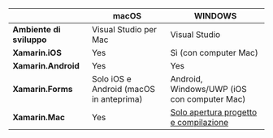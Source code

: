 ||macOS|WINDOWS|
|---|---|---|
|**Ambiente di sviluppo**|Visual Studio per Mac|Visual Studio|
|**Xamarin.iOS**|Yes|Sì (con computer Mac)|
|**Xamarin.Android**|Yes|Yes|
|**Xamarin.Forms**|Solo iOS e Android (macOS in anteprima)|Android, Windows/UWP (iOS con computer Mac)|
|**Xamarin.Mac**|Yes|[Solo apertura progetto e compilazione](https://developer.xamarin.com/releases/vs/xamarin.vs_4/xamarin.vs_4.2/#Xamarin.Mac_minimum_support.)| 
